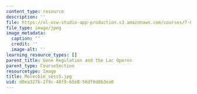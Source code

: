 ```yaml
---
content_type: resource
description: ''
file: https://ol-ocw-studio-app-production.s3.amazonaws.com/courses/7-01sc-fundamentals-of-biology-fall-2011/d0ea327b2f9c48f965e858df0d863ea0_Molecbio_sess5.jpg
file_type: image/jpeg
image_metadata:
  caption: ''
  credit: ''
  image-alt: ''
learning_resource_types: []
parent_title: Gene Regulation and the Lac Operon
parent_type: CourseSection
resourcetype: Image
title: Molecbio_sess5.jpg
uid: d0ea327b-2f9c-48f9-65e8-58df0d863ea0
---
```

